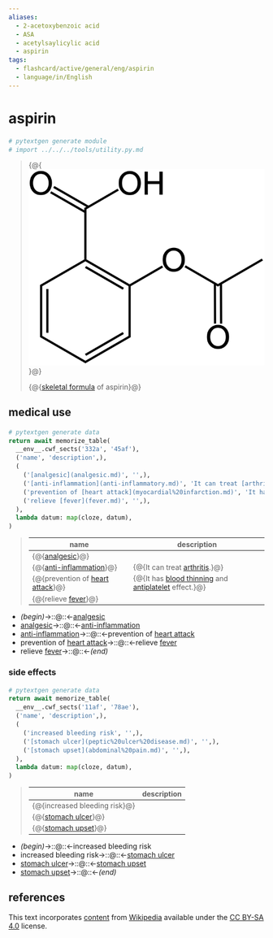 ```yaml
---
aliases:
  - 2-acetoxybenzoic acid
  - ASA
  - acetylsaylicylic acid
  - aspirin
tags:
  - flashcard/active/general/eng/aspirin
  - language/in/English
---
```


# aspirin

```Python
# pytextgen generate module
# import ../../../tools/utility.py.md
```

> {@{![skeletal formula of aspirin](../../archives/Wikimedia%20Commons/Aspirin-skeletal.svg)}@}
>
> {@{[skeletal formula](skeletal%20formula.md) of aspirin}@} <!--SR:!2025-09-09,262,190!2029-04-05,1721,364-->

## medical use

```Python
# pytextgen generate data
return await memorize_table(
  __env__.cwf_sects('332a', '45af'),
  ('name', 'description',),
  (
    ('[analgesic](analgesic.md)', '',),
    ('[anti-inflammation](anti-inflammatory.md)', 'It can treat [arthritis](arthritis.md).',),
    ('prevention of [heart attack](myocardial%20infarction.md)', 'It has [blood thinning](anticoagulant.md) and [antiplatelet](antiplatelet%20drug.md) effect.',),
    ('relieve [fever](fever.md)', '',),
  ),
  lambda datum: map(cloze, datum),
)
```

<!--pytextgen generate section="332a"--><!-- The following content is generated at 2023-04-07T10:57:11.007075+08:00. Any edits will be overridden! -->

> | name | description |
> |-|-|
> | {@{[analgesic](analgesic.md)}@} |  |
> | {@{[anti-inflammation](anti-inflammatory.md)}@} | {@{It can treat [arthritis](arthritis.md).}@} |
> | {@{prevention of [heart attack](myocardial%20infarction.md)}@} | {@{It has [blood thinning](anticoagulant.md) and [antiplatelet](antiplatelet%20drug.md) effect.}@} |
> | {@{relieve [fever](fever.md)}@} |  | <!--SR:!2026-12-17,889,290!2028-10-18,1573,350!2025-10-12,500,230!2028-09-21,1551,350!2027-11-03,1228,310!2031-09-14,2346,330-->

<!--/pytextgen-->

<!--pytextgen generate section="45af"--><!-- The following content is generated at 2024-01-04T20:17:51.291378+08:00. Any edits will be overridden! -->

- _(begin)_→::@::←[analgesic](analgesic.md) <!--SR:!2026-11-25,953,330!2027-05-19,1164,350-->
- [analgesic](analgesic.md)→::@::←[anti-inflammation](anti-inflammatory.md) <!--SR:!2026-11-20,949,330!2025-12-08,669,310-->
- [anti-inflammation](anti-inflammatory.md)→::@::←prevention of [heart attack](myocardial%20infarction.md) <!--SR:!2028-10-15,1571,350!2026-10-15,920,330-->
- prevention of [heart attack](myocardial%20infarction.md)→::@::←relieve [fever](fever.md) <!--SR:!2026-12-13,1007,330!2025-11-27,444,310-->
- relieve [fever](fever.md)→::@::←_(end)_ <!--SR:!2026-12-10,965,330!2027-03-24,904,290-->

<!--/pytextgen-->

### side effects

```Python
# pytextgen generate data
return await memorize_table(
  __env__.cwf_sects('11af', '78ae'),
  ('name', 'description',),
  (
    ('increased bleeding risk', '',),
    ('[stomach ulcer](peptic%20ulcer%20disease.md)', '',),
    ('[stomach upset](abdominal%20pain.md)', '',),
  ),
  lambda datum: map(cloze, datum),
)
```

<!--pytextgen generate section="11af"--><!-- The following content is generated at 2023-04-07T11:04:50.174254+08:00. Any edits will be overridden! -->

> | name | description |
> |-|-|
> | {@{increased bleeding risk}@} |  |
> | {@{[stomach ulcer](peptic%20ulcer%20disease.md)}@} |  |
> | {@{[stomach upset](abdominal%20pain.md)}@} |  | <!--SR:!2027-07-27,1127,330!2027-08-04,1134,330!2025-11-28,445,310-->

<!--/pytextgen-->

<!--pytextgen generate section="78ae"--><!-- The following content is generated at 2024-01-04T20:17:51.327355+08:00. Any edits will be overridden! -->

- _(begin)_→::@::←increased bleeding risk <!--SR:!2026-06-06,536,310!2026-06-27,841,330-->
- increased bleeding risk→::@::←[stomach ulcer](peptic%20ulcer%20disease.md) <!--SR:!2027-06-08,1182,350!2025-08-21,398,310-->
- [stomach ulcer](peptic%20ulcer%20disease.md)→::@::←[stomach upset](abdominal%20pain.md) <!--SR:!2027-07-01,1043,290!2027-06-19,1191,350-->
- [stomach upset](abdominal%20pain.md)→::@::←_(end)_ <!--SR:!2027-05-28,1173,350!2027-05-23,1168,350-->

<!--/pytextgen-->

## references

This text incorporates [content](https://en.wikipedia.org/wiki/aspirin) from [Wikipedia](Wikipedia.md) available under the [CC BY-SA 4.0](https://creativecommons.org/licenses/by-sa/4.0/) license.
